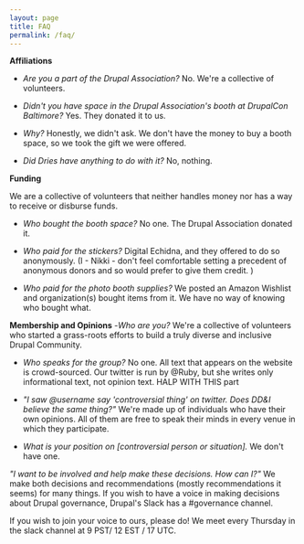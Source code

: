 ```yaml
---
layout: page
title: FAQ
permalink: /faq/
---
```


**Affiliations**
- _Are you a part of the Drupal Association?_
No. We're a collective of volunteers.

- _Didn't you have space in the Drupal Association's booth at DrupalCon Baltimore?_
Yes. They donated it to us.

- _Why?_
Honestly, we didn't ask. We don't have the money to buy a booth space, so we took the gift we were offered.

- _Did Dries have anything to do with it?_
No, nothing.

**Funding**

We are a collective of volunteers that neither handles money nor has a way to receive or disburse funds.  

- _Who bought the booth space?_
No one. The Drupal Association donated it.

- _Who paid for the stickers?_
Digital Echidna, and they offered to do so anonymously.  (I - Nikki - don't feel comfortable setting a precedent of anonymous donors and so would prefer to give them credit. )

- _Who paid for the photo booth supplies?_
We posted an Amazon Wishlist and organization(s) bought items from it.  We have no way of knowing who bought what.

**Membership and Opinions**
-_Who are you?_
We're a collective of volunteers who started a grass-roots efforts to build a truly diverse and inclusive Drupal Community.

- _Who speaks for the group?_
No one. All text that appears on the website is crowd-sourced. Our twitter is run by @Ruby, but she writes only informational text, not opinion text. HALP WITH THIS part

- _"I saw @username say 'controversial thing' on twitter. Does DD&I believe the same thing?"_
We're made up of individuals who have their own opinions.  All of them are free to speak their minds in every venue in which they participate.

- _What is your position on [controversial person or situation]._
We don't have one.

_"I want to be involved and help make these decisions. How can I?"_
We make both decisions and recommendations (mostly recommendations it seems) for many things.  If you wish to have a voice in making decisions about Drupal governance, Drupal's Slack has a #governance channel.

If you wish to join your voice to ours, please do! We meet every Thursday in the slack channel at 9 PST/ 12 EST / 17 UTC.

